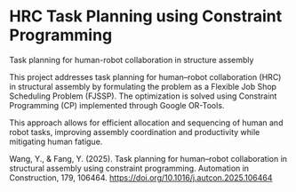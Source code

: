 # HRC Task Planning using Constraint Programming
Task planning for human-robot collaboration in structure assembly

This project addresses task planning for human–robot collaboration (HRC) in structural assembly by formulating the problem as a Flexible Job Shop Scheduling Problem (FJSSP).
The optimization is solved using Constraint Programming (CP) implemented through Google OR-Tools.

This approach allows for efficient allocation and sequencing of human and robot tasks, improving assembly coordination and productivity while mitigating human fatigue.

Wang, Y., & Fang, Y. (2025). Task planning for human–robot collaboration in structural assembly using constraint programming.
Automation in Construction, 179, 106464.
https://doi.org/10.1016/j.autcon.2025.106464
